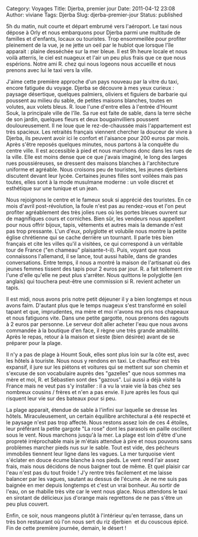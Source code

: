 Category: Voyages
Title: Djerba, premier jour
Date: 2011-04-12 23:08
Author: viviane
Tags: Djerba
Slug: djerba-premier-jour
Status: published

5h du matin, nuit courte et départ embrumé vers l'aéroport. Le taxi nous dépose à Orly et nous embarquons pour Djerba parmi une multitude de familles et d'enfants, locaux ou touristes. Trop ensommeillée pour profiter pleinement de la vue, je ne jette un oeil par le hublot que lorsque l'île apparait : plaine desséchée sur la mer bleue. Il est 9h heure locale et nous voilà atterris, le ciel est nuageux et l'air un peu plus frais que ce que nous espérions. Notre ami R. chez qui nous logeons nous accueille et nous prenons avec lui le taxi vers la ville.

J'aime cette première approche d'un pays nouveau par la vitre du taxi, encore fatiguée du voyage. Djerba se découvre à mes yeux curieux : paysage désertique, quelques palmiers, oliviers et figuiers de barbarie qui poussent au milieu du sable, de petites maisons blanches, toutes en volutes, aux volets bleus. R. loue l'une d'entre elles à l'entrée d'Houmt Souk, la principale ville de l'île. Sa rue est faite de sable, dans la terre sèche de son jardin, quelques fleurs et deux bougainvilliers poussent douloureusement. Il ne loue que le rez-de-chaussée mais l'appartement est très spacieux. Les retraités français viennent chercher la douceur de vivre à Djerba, ils peuvent avoir ici le confort et l'aisance pour 200 euros par mois. Après s'être reposés quelques minutes, nous partons à la conquête du centre ville. Il est accessible à pied et nous marchons donc dans les rues de la ville. Elle est moins dense que ce que j'avais imaginé, le long des larges rues poussiéreuses, se dressent des maisons blanches à l'architecture uniforme et agréable. Nous croisons peu de touristes, les jeunes djerbiens discutent devant leur lycée. Certaines jeunes filles sont voilées mais pas toutes, elles sont à la mode musulmane moderne : un voile discret et esthétique sur une tunique et un jean.

Nous rejoignons le centre et le fameux souk si apprécié des touristes. En ce mois d'avril post-révolution, la foule n'est pas au rendez-vous et l'on peut profiter agréablement des très jolies rues où les portes bleues ouvrent sur de magnifiques cours et corniches. Bien sûr, les vendeurs nous appellent pour nous offrir bijoux, tapis, vêtements et autres mais la demande n'est pas trop pressante. L'un d'eux, polyglotte et volubile nous montre la petite église chrétienne qui se cache derrière un tournant. Il parle très bien français et cite les villes qu'il a visitées, ce qui correspond à un véritable tour de France ("en chameau" plaisante-t-il). Puis, voyant que nous connaissons l'allemand, il se lance, tout aussi habile, dans de grandes conversations. Entre temps, il nous a montré la maison de l'artisanat où des jeunes femmes tissent des tapis pour 2 euros par jour. R. a fait tellement rire l'une d'elle qu'elle ne peut plus s'arrêter. Nous quittons le polyglotte (en anglais) qui touchera peut-être une commission si R. revient acheter un tapis.

Il est midi, nous avons pris notre petit déjeuner il y a bien longtemps et nous avons faim. D'autant plus que le temps nuageux s'est transformé en soleil tapant et que, imprudentes, ma mère et moi n'avons ma pris nos chapeaux et nous fatiguons vite. Dans une petite gargotte, nous prenons des ragouts à 2 euros par personne. Le serveur doit aller acheter l'eau que nous avons commandée à la boutique d'en face, il règne une très grande amabilité. Après le repas, retour à la maison et sieste (bien désirée) avant de se préparer pour la plage.

Il n'y a pas de plage à Houmt Souk, elles sont plus loin sur la côte est, avec les hôtels à touriste. Nous nous y rendons en taxi. Le chauffeur est très expansif, il jure sur les piétons et voitures qui se mettent sur son chemin et s'excuse de son vocabulaire auprès des "gazelles" que nous sommes ma mère et moi, R. et Sébastien sont des "gazous". Lui aussi a déjà visité la France mais ne veut pas s'y installer : il a vu la vraie vie là bas chez ses nombreux cousins / frères et n'en a pas envie. Il jure après les fous qui risquent leur vie sur des bateaux pour si peu.

La plage apparait, étendue de sable à l'infini sur laquelle se dresse les hôtels. Miraculeusement, un certain équilibre architectural a été respecté et le paysage n'est pas trop affecté. Nous restons assez loin de ces 4 étoiles, leur préférant la petite gargote "La rose" dont les parasols en paille oscillent sous le vent. Nous marchons jusqu'à la mer. La plage est loin d'être d'une propreté irréprochable mais je m'étais attendue à pire et nous pouvons sans problèmes marcher pieds nus sur le sable. Tout est vide, des pécheurs immobiles tiennent leur ligne dans les vagues. La mer turquoise vient s'éclater en douce écume blanche à nos pieds. Le vent rend l'air assez frais, mais nous décidons de nous baigner tout de même. Et quel plaisir car l'eau n'est pas du tout froide ! J'y rentre très facilement et me laisse balancer par les vagues, sautant au dessus de l'écume. Je ne me suis pas baignée en mer depuis longtemps et c'est un vrai bonheur. Au sortir de l'eau, on se rhabille très vite car le vent nous glace. Nous attendons le taxi en sirotant de délicieux jus d'orange mais regrettons de ne pas s'être un peu plus couvert.

Enfin, ce soir, nous mangeons plutôt à l'intérieur qu'en terrasse, dans un très bon restaurant où l'on nous sert du riz djerbien  et du couscous épicé. Fin de cette première journée, demain, le désert !